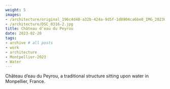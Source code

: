 ```yaml
---
weight: 5
images:
- /architecture/original_196c4d48-a32b-424a-9d5f-1d8904ca6be0_IMG_20230218_193311.jpg
- /architecture/DSC_0316-2.jpg
title: Château d’eau du Peyrou
date: 2023-02-20
tags:
- archive # all posts
- work
- architecture
- Montpellier-2023
- Water
---
```


Château d’eau du Peyrou, a traditional structure sitting upon water in Monpellier, France.

